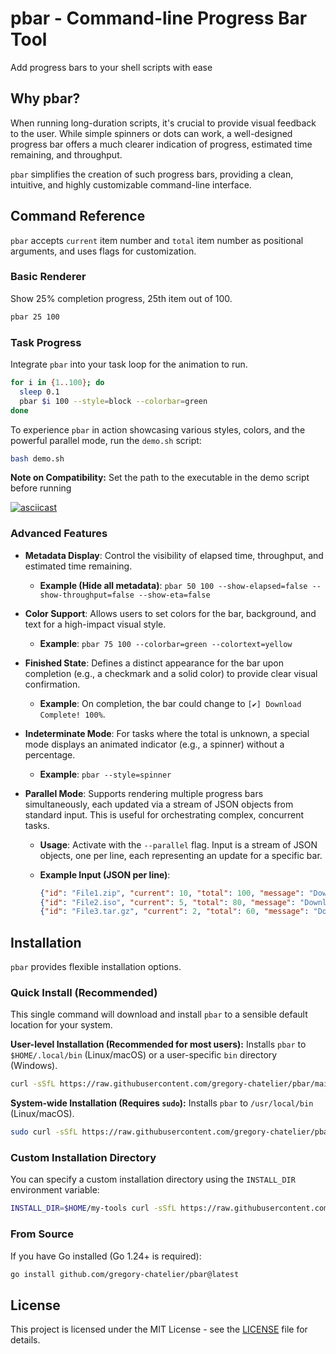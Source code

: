 # pbar - Command-line Progress Bar Tool

Add progress bars to your shell scripts with ease

## Why pbar?

When running long-duration scripts, it's crucial to provide visual feedback to the user. While simple spinners or dots can work, a well-designed progress bar offers a much clearer indication of progress, estimated time remaining, and throughput.

`pbar` simplifies the creation of such progress bars, providing a clean, intuitive, and highly customizable command-line interface.

## Command Reference

`pbar` accepts `current` item number and `total` item number as positional arguments, and uses flags for customization.

### Basic Renderer

Show 25% completion progress, 25th item out of 100.

```bash
pbar 25 100
```

### Task Progress

Integrate `pbar` into your task loop for the animation to run.

```bash
for i in {1..100}; do
  sleep 0.1
  pbar $i 100 --style=block --colorbar=green
done
```

To experience `pbar` in action showcasing various styles, colors, and the powerful parallel mode, run the `demo.sh` script:

```bash
bash demo.sh
```

**Note on Compatibility:** Set the path to the executable in the demo script before running

[![asciicast](https://asciinema.org/a/bFPewvgj4ilGI94NP5oxKWajT.svg)](https://asciinema.org/a/bFPewvgj4ilGI94NP5oxKWajT)

### Advanced Features

- **Metadata Display**: Control the visibility of elapsed time, throughput, and estimated time remaining.
    - **Example (Hide all metadata)**: `pbar 50 100 --show-elapsed=false --show-throughput=false --show-eta=false`
- **Color Support**: Allows users to set colors for the bar, background, and text for a high-impact visual style.
    - **Example**: `pbar 75 100 --colorbar=green --colortext=yellow`
- **Finished State**: Defines a distinct appearance for the bar upon completion (e.g., a checkmark and a solid color) to provide clear visual confirmation.
    - **Example**: On completion, the bar could change to `[✔] Download Complete! 100%`.
- **Indeterminate Mode**: For tasks where the total is unknown, a special mode displays an animated indicator (e.g., a spinner) without a percentage.
  
    - **Example**: `pbar --style=spinner`
- **Parallel Mode**: Supports rendering multiple progress bars simultaneously, each updated via a stream of JSON objects from standard input. This is useful for orchestrating complex, concurrent tasks.
  
    - **Usage**: Activate with the `--parallel` flag. Input is a stream of JSON objects, one per line, each representing an update for a specific bar.
    - **Example Input (JSON per line)**:
      
        ```json
        {"id": "File1.zip", "current": 10, "total": 100, "message": "Downloading File1.zip", "style": "block", "colorbar": "green"}
        {"id": "File2.iso", "current": 5, "total": 80, "message": "Downloading File2.iso", "style": "block", "colorbar": "cyan"}
        {"id": "File3.tar.gz", "current": 2, "total": 60, "message": "Downloading File3.tar.gz", "style": "block", "colorbar": "magenta"}
        ```

## Installation

`pbar` provides flexible installation options.

### Quick Install (Recommended)

This single command will download and install `pbar` to a sensible default location for your system.

**User-level Installation (Recommended for most users):**
Installs `pbar` to `$HOME/.local/bin` (Linux/macOS) or a user-specific `bin` directory (Windows).

```bash
curl -sSfL https://raw.githubusercontent.com/gregory-chatelier/pbar/main/install.sh | sh
```

**System-wide Installation (Requires `sudo`):**
Installs `pbar` to `/usr/local/bin` (Linux/macOS).

```bash
sudo curl -sSfL https://raw.githubusercontent.com/gregory-chatelier/pbar/main/install.sh | sh
```

### Custom Installation Directory

You can specify a custom installation directory using the `INSTALL_DIR` environment variable:

```bash
INSTALL_DIR=$HOME/my-tools curl -sSfL https://raw.githubusercontent.com/gregory-chatelier/pbar/main/install.sh | sh
```

### From Source

If you have Go installed (Go 1.24+ is required):

```bash
go install github.com/gregory-chatelier/pbar@latest
```

## License

This project is licensed under the MIT License - see the [LICENSE](LICENSE) file for details.
